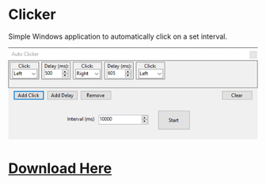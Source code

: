 # Clicker
Simple Windows application to automatically click on a set interval.

![Screenshot](/img/ss1.PNG?raw=true "Screenshot")

# [Download Here](https://github.com/mgw-dev/Clicker/blob/master/publish/setup.exe?raw=true)
